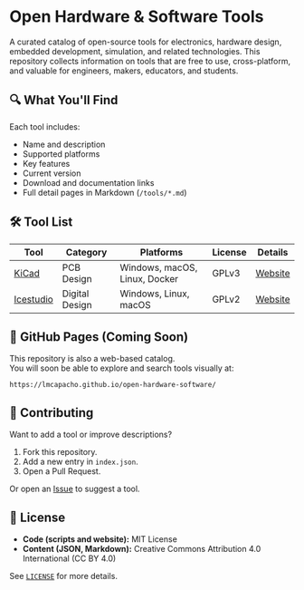 # Open Hardware & Software Tools

A curated catalog of open-source tools for electronics, hardware design, embedded development, simulation, and related technologies. 
This repository collects information on tools that are free to use, cross-platform, and valuable for engineers, makers, educators, and students.


## 🔍 What You'll Find

Each tool includes:

- Name and description
- Supported platforms
- Key features
- Current version
- Download and documentation links
- Full detail pages in Markdown (`/tools/*.md`)

## 🛠 Tool List

<!-- TOOLLIST:START -->
| Tool | Category | Platforms | License | Details |
|------|----------|-----------|---------|---------|
| [KiCad](tools/kicad.md) | PCB Design | Windows, macOS, Linux, Docker | GPLv3 | [Website](https://www.kicad.org) |
| [Icestudio](tools/icestudio.md) | Digital Design | Windows, Linux, macOS | GPLv2 | [Website](https://icestudio.io) |
<!-- TOOLLIST:END -->

## 🤖 GitHub Pages (Coming Soon)

This repository is also a web-based catalog.  
You will soon be able to explore and search tools visually at:

`https://lmcapacho.github.io/open-hardware-software/`

## 🤝 Contributing

Want to add a tool or improve descriptions?

1. Fork this repository.
2. Add a new entry in `index.json`.
3. Open a Pull Request.

Or open an [Issue](https://github.com/lmcapacho/open-hardware-software/issues) to suggest a tool.

## 📜 License

- **Code (scripts and website):** MIT License
- **Content (JSON, Markdown):** Creative Commons Attribution 4.0 International (CC BY 4.0)

See [`LICENSE`](LICENSE) for more details.
